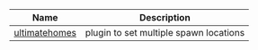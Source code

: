 Name | Description
--- | ---
[ultimatehomes](https://www.spigotmc.org/resources/%E2%99%A6-ultimatehomes-%E2%99%A6-highly-configurable-player-sethome-system-1-12-1-14-4.64210/) | plugin to set multiple spawn locations
